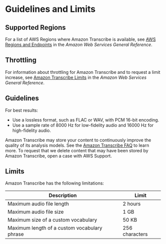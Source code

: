 # Guidelines and Limits<a name="limits-guidelines"></a>

## Supported Regions<a name="transcribe-regions"></a>

For a list of AWS Regions where Amazon Transcribe is available, see [AWS Regions and Endpoints](http://docs.aws.amazon.com/general/latest/gr/rande.html#transcribe_region) in the *Amazon Web Services General Reference*\.

## Throttling<a name="limits-throttling"></a>

For information about throttling for Amazon Transcribe and to request a limit increase, see [Amazon Transcribe Limits](http://docs.aws.amazon.com/general/latest/gr/aws_service_limits.html#limits-amazon-transcribe) in the *Amazon Web Services General Reference*\.

## Guidelines<a name="guidelines"></a>

For best results:
+ Use a lossless format, such as FLAC or WAV, with PCM 16\-bit encoding\.
+ Use a sample rate of 8000 Hz for low\-fidelity audio and 16000 Hz for high\-fidelity audio\.

Amazon Transcribe may store your content to continuously improve the quality of its analysis models\. See the [Amazon Transcribe FAQ](https://aws.amazon.com/transcribe/faqs/) to learn more\. To request that we delete content that may have been stored by Amazon Transcribe, open a case with AWS Support\.

## Limits<a name="limits"></a>

Amazon Transcribe has the following limitations:


| Description | Limit | 
| --- | --- | 
| Maximum audio file length | 2 hours | 
| Maximum audio file size | 1 GB | 
| Maximum size of a custom vocabulary | 50 KB | 
| Maximum length of a custom vocabulary phrase | 256 characters | 